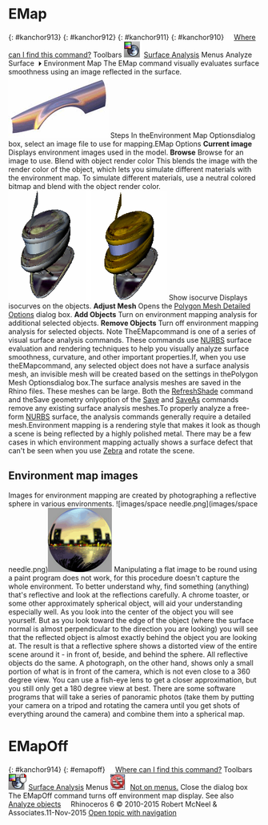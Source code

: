 ---
---


# EMap
{: #kanchor913}
{: #kanchor912}
{: #kanchor911}
{: #kanchor910}
 [![images/transparent.gif](images/transparent.gif)Where can I find this command?](javascript:void(0);) Toolbars
![images/emap.png](images/emap.png) [Surface Analysis](surface-analysis-toolbar.html) 
Menus
Analyze
Surface![images/menuarrow.gif](images/menuarrow.gif)
Environment Map
The EMap command visually evaluates surface smoothness using an image reflected in the surface.
![images/emap-002.png](images/emap-002.png)
Steps
In theEnvironment Map Optionsdialog box, select an image file to use for mapping.EMap Options
 **Current image** 
Displays environment images used in the model.
 **Browse** 
Browse for an image to use.
Blend with object render color
This blends the image with the render color of the object, which lets you simulate different materials with the environment map. To simulate different materials, use a neutral colored bitmap and blend with the object render color.
![images/emap-006.png](images/emap-006.png)
Show isocurve
Displays isocurves on the objects.
 **Adjust Mesh** 
Opens the [Polygon Mesh Detailed Options](polygon-mesh-detailed-options.html) dialog box.
 **Add Objects** 
Turn on environment mapping analysis for additional selected objects.
 **Remove Objects** 
Turn off environment mapping analysis for selected objects.
Note
TheEMapcommand is one of a series of visual surface analysis commands. These commands use [NURBS](http://www.rhino3d.com/nurbs) surface evaluation and rendering techniques to help you visually analyze surface smoothness, curvature, and other important properties.If, when you use theEMapcommand, any selected object does not have a surface analysis mesh, an invisible mesh will be created based on the settings in thePolygon Mesh Optionsdialog box.The surface analysis meshes are saved in the Rhino files. These meshes can be large. Both the [RefreshShade](refreshshade.html) command and theSave geometry onlyoption of the [Save](save.html) and [SaveAs](save.html#saveas) commands remove any existing surface analysis meshes.To properly analyze a free-form [NURBS](http://www.rhino3d.com/nurbs) surface, the analysis commands generally require a detailed mesh.Environment mapping is a rendering style that makes it look as though a scene is being reflected by a highly polished metal. There may be a few cases in which environment mapping actually shows a surface defect that can't be seen when you use [Zebra](zebra.html) and rotate the scene.
## Environment map images
Images for environment mapping are created by photographing a reflective sphere in various environments.
![images/space needle.png](images/space needle.png)![images/polished-silver.png](images/polished-silver.png)
Manipulating a flat image to be round using a paint program does not work, for this procedure doesn't capture the whole environment. To better understand why, find something (anything) that's reflective and look at the reflections carefully. A chrome toaster, or some other approximately spherical object, will aid your understanding especially well.
As you look into the center of the object you will see yourself. But as you look toward the edge of the object (where the surface normal is almost perpendicular to the direction you are looking) you will see that the reflected object is almost exactly behind the object you are looking at. The result is that a reflective sphere shows a distorted view of the entire scene around it - in front of, beside, and behind the sphere. All reflective objects do the same.
A photograph, on the other hand, shows only a small portion of what is in front of the camera, which is not even close to a 360 degree view. You can use a fish-eye lens to get a closer approximation, but you still only get a 180 degree view at best.
There are some software programs that will take a series of panoramic photos (take them by putting your camera on a tripod and rotating the camera until you get shots of everything around the camera) and combine them into a spherical map.

# EMapOff
{: #kanchor914}
{: #emapoff}
 [![images/transparent.gif](images/transparent.gif)Where can I find this command?](javascript:void(0);) Toolbars
![images/emapoff.png](images/emapoff.png) [Surface Analysis](surface-analysis-toolbar.html) 
Menus
![images/-no-menu-item.png](images/-no-menu-item.png) [Not on menus.](menuwhattodo.html) 
Close the dialog box
The EMapOff command turns off environment map display.
See also
 [Analyze objects](sak-analysis.html) 
&#160;
&#160;
Rhinoceros 6 © 2010-2015 Robert McNeel &amp; Associates.11-Nov-2015
 [Open topic with navigation](emap.html) 

